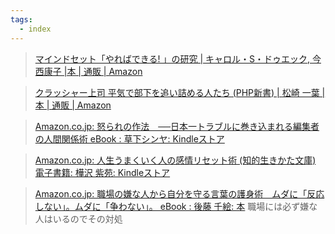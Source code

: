 ```yaml
---
tags:
  - index
---
```

>[マインドセット「やればできる! 」の研究 | キャロル・S・ドゥエック, 今西康子 |本 | 通販 | Amazon](https://www.amazon.co.jp/%E3%83%9E%E3%82%A4%E3%83%B3%E3%83%89%E3%82%BB%E3%83%83%E3%83%88%E3%80%8C%E3%82%84%E3%82%8C%E3%81%B0%E3%81%A7%E3%81%8D%E3%82%8B-%E3%80%8D%E3%81%AE%E7%A0%94%E7%A9%B6-%E3%82%AD%E3%83%A3%E3%83%AD%E3%83%AB%E3%83%BBS%E3%83%BB%E3%83%89%E3%82%A5%E3%82%A8%E3%83%83%E3%82%AF/dp/4794221789)

>[クラッシャー上司 平気で部下を追い詰める人たち (PHP新書) | 松崎 一葉 |本 | 通販 | Amazon](https://www.amazon.co.jp/%E3%82%AF%E3%83%A9%E3%83%83%E3%82%B7%E3%83%A3%E3%83%BC%E4%B8%8A%E5%8F%B8-%E5%B9%B3%E6%B0%97%E3%81%A7%E9%83%A8%E4%B8%8B%E3%82%92%E8%BF%BD%E3%81%84%E8%A9%B0%E3%82%81%E3%82%8B%E4%BA%BA%E3%81%9F%E3%81%A1-PHP%E6%96%B0%E6%9B%B8-%E6%9D%BE%E5%B4%8E-%E4%B8%80%E8%91%89/dp/4569832059)

>[Amazon.co.jp: 怒られの作法　──日本一トラブルに巻き込まれる編集者の人間関係術 eBook : 草下シンヤ: Kindleストア](https://www.amazon.co.jp/exec/obidos/ASIN/B0C332BDV4/mumi-22/ref=nosim/)

>[Amazon.co.jp: 人生うまくいく人の感情リセット術 (知的生きかた文庫) 電子書籍: 樺沢 紫苑: Kindleストア](https://www.amazon.co.jp/exec/obidos/ASIN/B07M5BT4ZB/mumi-22/ref=nosim/)

>[Amazon.co.jp: 職場の嫌な人から自分を守る言葉の護身術　ムダに「反応しない」。ムダに「争わない」。 eBook : 後藤 千絵: 本](https://www.amazon.co.jp/exec/obidos/ASIN/B0BX99X22B/mumi-22/ref=nosim/)
>職場には必ず嫌な人はいるのでその対処

